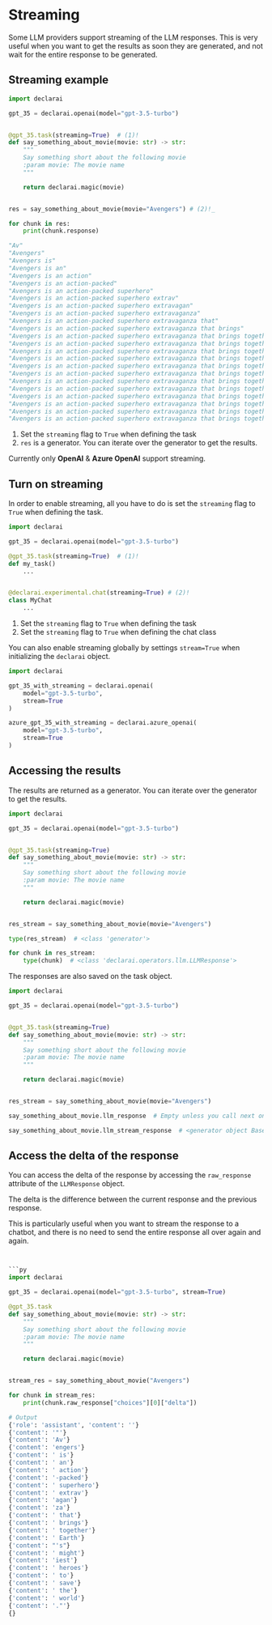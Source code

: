 # Streaming

Some LLM providers support streaming of the LLM responses. This is very useful when you want to get the results as soon they are generated, and not wait for the entire response to be generated.

## Streaming example

```py
import declarai

gpt_35 = declarai.openai(model="gpt-3.5-turbo")


@gpt_35.task(streaming=True)  # (1)!
def say_something_about_movie(movie: str) -> str:
    """
    Say something short about the following movie
    :param movie: The movie name
    """

    return declarai.magic(movie)


res = say_something_about_movie(movie="Avengers") # (2)!_

for chunk in res:
    print(chunk.response)

"Av"
"Avengers"
"Avengers is"
"Avengers is an"
"Avengers is an action"
"Avengers is an action-packed"
"Avengers is an action-packed superhero"
"Avengers is an action-packed superhero extrav"
"Avengers is an action-packed superhero extravagan"
"Avengers is an action-packed superhero extravaganza"
"Avengers is an action-packed superhero extravaganza that"
"Avengers is an action-packed superhero extravaganza that brings"
"Avengers is an action-packed superhero extravaganza that brings together"
"Avengers is an action-packed superhero extravaganza that brings together Earth"
"Avengers is an action-packed superhero extravaganza that brings together Earth's"
"Avengers is an action-packed superhero extravaganza that brings together Earth's might"
"Avengers is an action-packed superhero extravaganza that brings together Earth's mightiest"
"Avengers is an action-packed superhero extravaganza that brings together Earth's mightiest heroes"
"Avengers is an action-packed superhero extravaganza that brings together Earth's mightiest heroes to"
"Avengers is an action-packed superhero extravaganza that brings together Earth's mightiest heroes to save"
"Avengers is an action-packed superhero extravaganza that brings together Earth's mightiest heroes to save the"
"Avengers is an action-packed superhero extravaganza that brings together Earth's mightiest heroes to save the world"
"Avengers is an action-packed superhero extravaganza that brings together Earth's mightiest heroes to save the world."
"Avengers is an action-packed superhero extravaganza that brings together Earth's mightiest heroes to save the world."
```

1. Set the `streaming` flag to `True` when defining the task
2. `res` is a generator. You can iterate over the generator to get the results.

Currently only **OpenAI** & **Azure OpenAI** support streaming.

## Turn on streaming

In order to enable streaming, all you have to do is set the `streaming` flag to `True` when defining the task.

```py
import declarai

gpt_35 = declarai.openai(model="gpt-3.5-turbo")

@gpt_35.task(streaming=True)  # (1)!
def my_task()
    ...


@declarai.experimental.chat(streaming=True) # (2)!
class MyChat
    ...

```

1. Set the `streaming` flag to `True` when defining the task
2. Set the `streaming` flag to `True` when defining the chat class

You can also enable streaming globally by settings `stream=True` when initializing the `declarai` object.

```py
import declarai

gpt_35_with_streaming = declarai.openai(
    model="gpt-3.5-turbo",
    stream=True
)

azure_gpt_35_with_streaming = declarai.azure_openai(
    model="gpt-3.5-turbo",
    stream=True
)
```

## Accessing the results

The results are returned as a generator. You can iterate over the generator to get the results.

```py
import declarai

gpt_35 = declarai.openai(model="gpt-3.5-turbo")


@gpt_35.task(streaming=True)
def say_something_about_movie(movie: str) -> str:
    """
    Say something short about the following movie
    :param movie: The movie name
    """

    return declarai.magic(movie)


res_stream = say_something_about_movie(movie="Avengers")

type(res_stream)  # <class 'generator'>

for chunk in res_stream:
    type(chunk)  # <class 'declarai.operators.llm.LLMResponse'>
```

The responses are also saved on the task object. 

```py
import declarai

gpt_35 = declarai.openai(model="gpt-3.5-turbo")


@gpt_35.task(streaming=True)
def say_something_about_movie(movie: str) -> str:
    """
    Say something short about the following movie
    :param movie: The movie name
    """

    return declarai.magic(movie)


res_stream = say_something_about_movie(movie="Avengers")

say_something_about_movie.llm_response  # Empty unless you call next on the generator

say_something_about_movie.llm_stream_response  # <generator object BaseTask.stream_handler at ...> 
```

## Access the delta of the response

You can access the delta of the response by accessing the `raw_response` attribute of the `LLMResponse` object.

The delta is the difference between the current response and the previous response.

This is particularly useful when you want to stream the response to a chatbot, and there is no need to send the entire
response all over again and again.

```py


```py
import declarai

gpt_35 = declarai.openai(model="gpt-3.5-turbo", stream=True)

@gpt_35.task
def say_something_about_movie(movie: str) -> str:
    """
    Say something short about the following movie
    :param movie: The movie name
    """

    return declarai.magic(movie)


stream_res = say_something_about_movie("Avengers")

for chunk in stream_res:
    print(chunk.raw_response["choices"][0]["delta"])

# Output
{'role': 'assistant', 'content': ''}
{'content': '"'}
{'content': 'Av'}
{'content': 'engers'}
{'content': ' is'}
{'content': ' an'}
{'content': ' action'}
{'content': '-packed'}
{'content': ' superhero'}
{'content': ' extrav'}
{'content': 'agan'}
{'content': 'za'}
{'content': ' that'}
{'content': ' brings'}
{'content': ' together'}
{'content': ' Earth'}
{'content': "'s"}
{'content': ' might'}
{'content': 'iest'}
{'content': ' heroes'}
{'content': ' to'}
{'content': ' save'}
{'content': ' the'}
{'content': ' world'}
{'content': '."'}
{}
```

